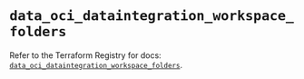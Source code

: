 # `data_oci_dataintegration_workspace_folders`

Refer to the Terraform Registry for docs: [`data_oci_dataintegration_workspace_folders`](https://registry.terraform.io/providers/oracle/oci/7.19.0/docs/data-sources/dataintegration_workspace_folders).
